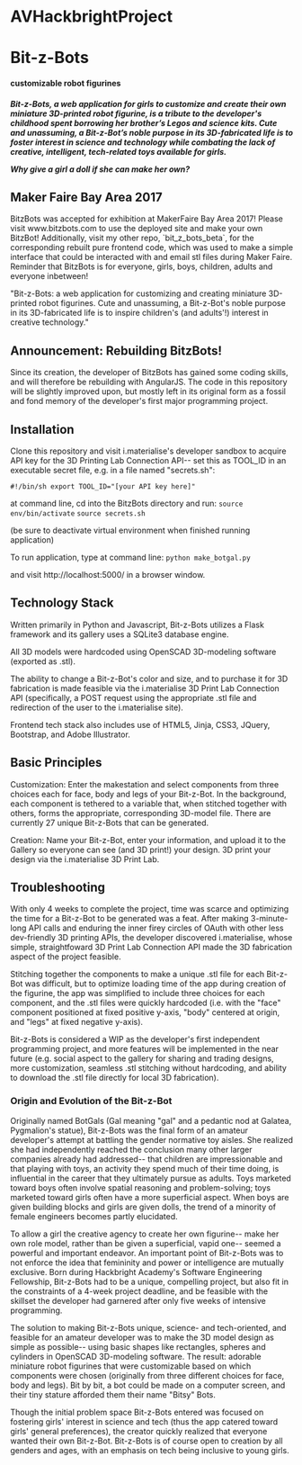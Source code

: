 # AVHackbrightProject
<h1> Bit-z-Bots </h1><h4> customizable robot figurines </h4>

<h5>Bit-z-Bots, a web application for girls to customize and create their own miniature 3D-printed robot figurine,
is a tribute to the developer's childhood spent borrowing her brother’s Legos and science kits. Cute and unassuming, a
Bit-z-Bot’s noble purpose in its 3D-fabricated life is to foster interest in science and technology while combating
the lack of creative, intelligent, tech-related toys available for girls.

Why give a girl a doll if she can make her own?</h5>

<h2>Maker Faire Bay Area 2017</h2> 
BitzBots was accepted for exhibition at MakerFaire Bay Area 2017! Please visit www.bitzbots.com to use the deployed site and make your own BitzBot! Additionally, visit my other repo, `bit_z_bots_beta`, for the corresponding rebuilt pure frontend code, which was used to make a simple interface that could be interacted with and email stl files during Maker Faire. Reminder that BitzBots is for everyone, girls, boys, children, adults and everyone inbetween!

"Bit-z-Bots: a web application for customizing and creating miniature 3D-printed robot figurines. Cute and unassuming, a Bit-z-Bot's noble purpose in its 3D-fabricated life is to inspire children's (and adults'!) interest in creative technology."

<h2>Announcement: Rebuilding BitzBots!</h2>
Since its creation, the developer of BitzBots has gained some coding skills, and will therefore be rebuilding with AngularJS. The code in this repository will be slightly improved upon, but mostly left in its original form as a fossil and fond memory of the developer's first major programming project.

<h2>Installation</h2>
Clone this repository and visit i.materialise's developer sandbox to acquire API key for the 3D Printing Lab Connection API-- set this as TOOL_ID in an executable secret file, e.g. in a file named "secrets.sh":

`#!/bin/sh
export TOOL_ID="[your API key here]"`

at command line, cd into the BitzBots directory and run:
`source env/bin/activate`
`source secrets.sh`

(be sure to deactivate virtual environment when finished running application)

To run application, type at command line:
`python make_botgal.py`

and visit http://localhost:5000/ in a browser window.


<h2>Technology Stack</h2>

Written primarily in Python and Javascript, Bit-z-Bots utilizes a Flask framework and its gallery uses a
SQLite3 database engine.

All 3D models were hardcoded using OpenSCAD 3D-modeling software (exported as .stl).

The ability to change a Bit-z-Bot's color and size, and to purchase it for 3D fabrication is made feasible via
the i.materialise 3D Print Lab Connection API (specifically, a POST request using the appropriate .stl file and
redirection of the user to the i.materialise site).

Frontend tech stack also includes use of HTML5, Jinja, CSS3, JQuery, Bootstrap, and Adobe Illustrator.

<h2>Basic Principles</h2>

Customization: Enter the makestation and select components from three choices each for face, body and legs of your Bit-z-Bot. In the background,
each component is tethered to a variable that, when stitched together with others, forms the appropriate, corresponding 3D-model file.
There are currently 27 unique Bit-z-Bots that can be generated.

Creation: Name your Bit-z-Bot, enter your information, and upload it to the Gallery so everyone can see (and 3D print!) your design.
3D print your design via the i.materialise 3D Print Lab.


<h2>Troubleshooting</h2>

With only 4 weeks to complete the project, time was scarce and optimizing the time for a Bit-z-Bot to be generated
was a feat. After making 3-minute-long API calls and enduring the inner firey circles of OAuth with other less
dev-friendly 3D printing APIs, the developer discovered i.materialise, whose simple, straightfoward 3D Print Lab
Connection API made the 3D fabrication aspect of the project feasible.

Stitching together the components to make a unique .stl file for each Bit-z-Bot was difficult, but to optimize
loading time of the app during creation of the figurine, the app was simplified to include three choices for each
component, and the .stl files were quickly hardcoded (i.e. with the "face" component positioned at fixed positive y-axis,
"body" centered at origin, and "legs" at fixed negative y-axis).

Bit-z-Bots is considered a WIP as the developer's first independent programming project, and more features will be
implemented in the near future (e.g. social aspect to the gallery for sharing and trading designs, more customization,
seamless .stl stitching without hardcoding, and ability to download the .stl file directly for local 3D fabrication).


<h3>Origin and Evolution of the Bit-z-Bot</h3>

Originally named BotGals (Gal meaning "gal" and a pedantic nod at Galatea, Pygmalion's statue), Bit-z-Bots was the
final form of an amateur developer's attempt at battling the gender normative toy aisles. She realized she had independently
reached the conclusion many other larger companies already had addressed-- that children are impressionable and
that playing with toys, an activity they spend much of their time doing, is influential in the
career that they ultimately pursue as adults. Toys marketed toward boys often involve spatial reasoning and problem-solving;
toys marketed toward girls often have a more superficial aspect. When boys are given building blocks and girls are
given dolls, the trend of a minority of female engineers becomes partly elucidated.

To allow a girl the creative agency to create her own figurine-- make her own role model, rather than be given
a superficial, vapid one-- seemed a powerful and important endeavor. An important point of Bit-z-Bots was to not
enforce the idea that femininity and power or intelligence are mutually exclusive. Born during Hackbright Academy's
Software Engineering Fellowship, Bit-z-Bots had to be a unique, compelling project, but also fit in the constraints
of a 4-week project deadline, and be feasible with the skillset the developer had garnered after only five weeks of
intensive programming.

The solution to making Bit-z-Bots unique, science- and tech-oriented, and feasible for an amateur developer was to make
the 3D model design as simple as possible-- using basic shapes like rectangles, spheres and cylinders in OpenSCAD
3D-modeling software. The result: adorable miniature robot figurines that were customizable based on which components
were chosen (originally from three different choices for face, body and legs). Bit by bit, a bot could be made on a
computer screen, and their tiny stature afforded them their name "Bitsy" Bots.

Though the initial problem space Bit-z-Bots entered was focused on fostering girls' interest in science and tech (thus
the app catered toward girls' general preferences), the creator quickly realized that everyone wanted their own Bit-z-Bot.
Bit-z-Bots is of course open to creation by all genders and ages, with an emphasis on tech being inclusive to young girls.
